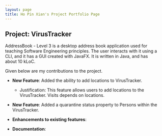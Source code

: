```yaml
---
layout: page
title: Ho Pin Xian's Project Portfolio Page
---
```


## Project: VirusTracker

AddressBook - Level 3 is a desktop address book application used for teaching Software Engineering principles. The user interacts with it using a CLI, and it has a GUI created with JavaFX. It is written in Java, and has about 10 kLoC.

Given below are my contributions to the project.

* **New Feature**: Added the ability to add locations to VirusTracker.
  * Justification: This feature allows users to add locations to the VirusTracker. Visits depends on locations. 
  
* **New Feature**: Added a quarantine status property to Persons within the VirusTracker.

* **Enhancements to existing features**:

* **Documentation**:


 
